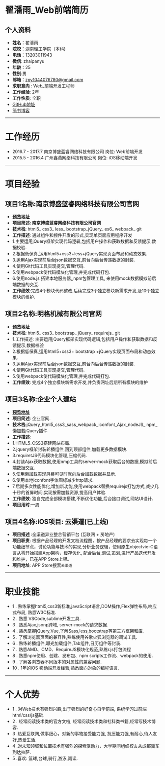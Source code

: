 # 翟潘雨_Web前端简历

## 个人资料
- **姓名**：翟潘雨
- **院校**：湖南理工学院（本科)
- **电话**：13203011943
- **微信**: zhaipanyu  					
- **年龄**：25 
- **性别**:男
- **邮箱**：zpy1044076780@gmail.com         
- **求职意向** : Web_前端开发工程师
- **工作经验**: 2年								
- **工作性质**: 全职
- [GitHub地址](https://github.com/zhaipanyu)
- [简书博客]( http://www.jianshu.com/u/bb22e571b68c)

---

# 工作经历
- 2016.7 - 2017.7   南京博盛蓝睿网络科技有限公司        岗位: Web前端开发
- 2015.5 - 2016.4     广州鑫燕网络科技有限公司                岗位: iOS移动端开发

---

# 项目经验
## 项目1名称:**南京博盛蓝睿网络科技有限公司官网**
- [**预览地址**](http://bosslen.com/)
- **项目简述: 南京博盛蓝睿网络科技有限公司官网**
- **技术栈**:  html5_ css3_ less_ bootstrap_jQuery_ es6_ webpack_ git
- **工作描述**: 通过组件和控件开发的形式,实现单页面应用程序开发
- 1.主要运用jQuery框架实现代码逻辑,包括用户操作和获取数据和反馈提示,数据校验.
- 2.根据低保真,运用html5+css3+less+jQuery实现页面布局和动态效果. 
- 3.运用Ajax实现前后台json数据交互,前台向后台传递数据的封装.
- 4.使用Git代码工具实现提交,管理代码.
- 5.使用webpack使代码模块化管理,并完成代码打包.
- 6.使用node.js 搭建本地服务器,,npm包管理工具, 来使用mock数据模拟前后端数据的交互.
- **工作绩效**:完成4个模块代码整改,后续完成3个独立模块新需求开发,及10个独立模块的维护.

## 项目2名称:**明格机械有限公司官网**
- [**预览地址**](http://sawgood.cn)
- **技术栈**: html5_ css3_ bootstrap_ jQuery_ requirejs_ git
- 1.工作描述: 主要运用jQuery框架实现代码逻辑,包括用户操作和获取数据和反馈提示,数据校验
- 2.根据低保真,运用html5+css3+ bootstrap +jQuery实现页面布局和动态效果. 
- 3.运用Ajax实现前后台json数据交互,前台向后台传递数据的封装.
- 4.使用Git代码工具实现提交,管理代码.
- 5.使用webpack使代码模块化管理,并完成代码打包.
- **工作绩效**: 完成4个独立模块新需求开发,并负责网址后期所有模块的维护

	

## 项目3名称:**企业个人建站**
- [**预览地址**](http://www.jianshu.com/p/338aaf29a914)
- **项目简述**: 企业官网.
- **技术栈**:jQuery_html5_css3_sass_webpack_iconfont_Ajax_nodeJS_ npm_懒加载jQuery插件
- **工作描述**:
- 1.HTML5_CSS3搭建网站布局.
- 2.jquery框架封装轮播组件,回到顶部组件,加载更多数据模块.
- 3.requiretJS代码模块化管理,压缩代码.
- 4.封装Ajax获取数据,使用nmp工具的server-mock获取后台的数据,模拟前后端数据交互.
- 5.使用懒加载实现屏幕可见时就向后台加载数据并显示.
- 6.使用本地iconfont字体图标减少http请求.
- 7.后期多次性能优化,增加新功能,使用webpack替换requirejs打包方式,减少几十秒的首屏时间,实现按需加载资源,提高用户体验.
- **工作绩效**: 独自完成全部模块搭建,不断优化功能,后台接口调试,网站UI设计.
- **项目用时**:一周


## 项目4名称:**iOS项目: 云渠道(已上线)**
- **项目描述** :全渠道异业整合营销平台 (互联网 + 房地产)
- **项目职责**: 根据产品经理的开发文档流程图，按产品经理的要求去实现每一个功能细节点，讨论功能与技术的实现,分析业务逻辑，使用原生objectvie-C语言从零开始搭建App架构，缓存优化, 配合后台,测试,策划,进行产品迭代开发和维护，已在APP Store上架。
- **项目地址**: APP Store搜索`云渠道`

---

# **职业技能**
- 1 . 熟练掌握html5,css3新标准,javaScript语言,DOM操作,Flex弹性布局,响应式布局, 熟悉W3C标准.
- 2 . 熟悉 VSCode,sublime开发工具.
- 3 . 熟悉Ajax,jsonp跨域, server-mock的请求数据.
- 4 . 熟悉掌握jQuery,Vue,了解Sass,less,bootstrap等第三方框架和库.
- 5 . 了解浏览器页面的兼容性,熟练使用谷歌火狐浏览器的调试工具.
- 6 . 熟练轮播组件,曝光加载组件,Tab组件,日历组件等封装.
- 7 . 熟悉AMD、CMD、RequireJS模块化规范,熟练r.js打包流程
- 8 . 熟悉npm使用、创建、发布包、npm scripts工作流、webpack的使用.
- 9 . 了解各浏览器不同版本的对属性的兼容问题.
- 10 . 1年的iOS 移动端开发经验,熟悉面向对象的编程语言.

---

# **个人优势**
- 1 . 对Web技术有强烈兴趣,出于强烈的好奇心自学前端, 系统学习过前端html/css/js基础.
- 2 . 经常阅读技术类的官方文档, 经常阅读技术类和社科类书籍,经常写技术博客.
- 3 .热爱互联网,做事细心，对新的事物接受能力强, 抗压能力强,有耐心,待人友好,热爱生活.
- 4 .对未知领域和位置技术有强烈的探索驱动力，大学期间组织校友从成都骑车到达拉萨.
- 5 .喜欢: 篮球,台球,骑行,游泳,阅读.
